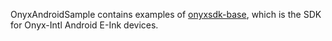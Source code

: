 OnyxAndroidSample contains examples of [onyxsdk-base](https://github.com/onyx-intl/OnyxAndroidSample/wiki/Onyx-Device-SDK), which is the SDK for Onyx-Intl Android E-Ink devices.
